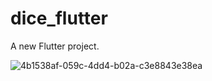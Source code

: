 # dice_flutter

A new Flutter project.

![4b1538af-059c-4dd4-b02a-c3e8843e38ea](https://user-images.githubusercontent.com/71442681/182325337-a579d5c0-cb27-406d-8b1c-4ffc119ba542.jpg)



